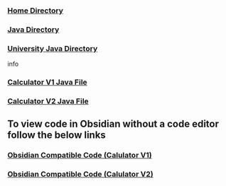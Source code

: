 ### [Home Directory](/CodeLanguages/ReadMe.md)
### [Java Directory](/CodeLanguages/Java/JavaContents.md)
### [University Java Directory](/CodeLanguages/Java/UniversityJavaFiles/ReadMe.md)

info
### [Calculator V1 Java File](calculatorV1.java)
### [Calculator V2 Java File](calculatorV2.java)

## To view code in Obsidian without a code editor follow the below links

### [Obsidian Compatible Code (Calulator V1)](calculatorV1.md)
### [Obsidian Compatible Code (Calulator V2)](calculatorV2.md)